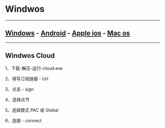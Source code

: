 # Windwos

---
## [Windows](https://helpcloud.github.io/windows)  -  [Android](https://helpcloud.github.io/android) - [Apple ios](https://helpcloud.github.io/ios)  - [Mac os](https://helpcloud.github.io/mac) 
---


## Windwos Cloud

1、下载-解压-运行-cloud.exe

2、填写订阅链接  - Url

3、点击 - sign 

4、选择点节

5、选择模式 PAC 或 Global

6、连接 - connect

